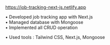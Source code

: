 https://job-tracking-next-js.netlify.app

• Developed job tracking app with Next.js   
• Managed database with Mongoose  
• Implemented all CRUD operation  

• Used tools : Tailwind CSS, Next.js, Mongoose
